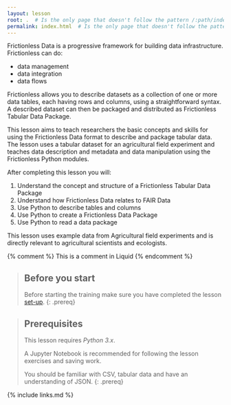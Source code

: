 ```yaml
---
layout: lesson
root: .  # Is the only page that doesn't follow the pattern /:path/index.html
permalink: index.html  # Is the only page that doesn't follow the pattern /:path/index.html
---
```


Frictionless Data is a progressive framework for building data infrastructure. Frictionless can do:
- data management
- data integration
- data flows 

Frictionless allows you to describe datasets as a collection of one or more data tables, each having rows and columns, using a straightforward syntax. A described dataset can then be packaged and distributed as Frictionless Tabular Data Package. 

This lesson aims to teach researchers the basic concepts and skills for using the Frictionless Data format to describe and package tabular data. The lesson uses a tabular dataset for an agricultural field experiment and teaches data description and metadata and data manipulation using the Frictionless Python modules.

After completing this lesson you will:
1. Understand the concept and structure of a Frictionless Tabular Data Package 
2. Understand how Frictionless Data relates to FAIR Data   
3. Use Python to describe tables and columns
4. Use Python to create a Frictionless Data Package
5. Use Python to read a data package 

This lesson uses example data from Agricultural field experiments and is directly relevant to agricultural scientists and ecologists.

<!-- this is an html comment -->

{% comment %} This is a comment in Liquid {% endcomment %}

> ## Before you start
>
> Before starting the training make sure you have completed the lesson [set-up](setup.md). 
{: .prereq}

> ## Prerequisites
> This lesson requires *Python 3.x*. 
> 
> A Jupyter Notebook is recommended for following the lesson exercises and saving work.
> 
> You should be familiar with CSV, tabular data and have an understanding of JSON.
{: .prereq}

{% include links.md %}